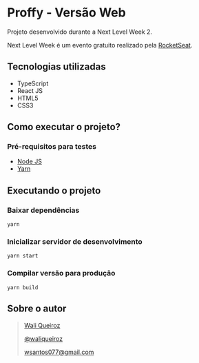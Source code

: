 # Proffy - Versão Web

Projeto desenvolvido durante a Next Level Week 2.

Next Level Week é um evento gratuito realizado pela [RocketSeat](https://rocketseat.com.br/).

## Tecnologias utilizadas
  - TypeScript
  - React JS
  - HTML5
  - CSS3

## Como executar o projeto?

### Pré-requisitos para testes

* [Node JS](https://nodejs.org/en/)
* [Yarn](https://yarnpkg.com/)

## Executando o projeto

### Baixar dependências
```
yarn
```

### Inicializar servidor de desenvolvimento
```
yarn start
```

### Compilar versão para produção
```
yarn build
```

## Sobre o autor
> [Wali Queiroz](https://www.linkedin.com/in/waliqueiroz/)
> 
> [@waliqueiroz](https://github.com/waliqueiroz)
> 
> [wsantos077@gmail.com](mailto:wsantos077@gmail.com)
